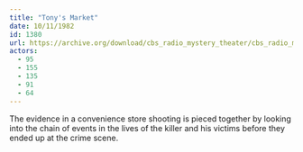 ```yaml
---
title: "Tony's Market"
date: 10/11/1982
id: 1380
url: https://archive.org/download/cbs_radio_mystery_theater/cbs_radio_mystery_theater-1351-1399.zip/cbs_radio_mystery_theater-1351-1399%2Fcbsrmt_1380_tonys_market.mp3
actors:
  - 95
  - 155
  - 135
  - 91
  - 64
---
```

The evidence in a convenience store shooting is pieced together by looking into the chain of events in the lives of the killer and his victims before they ended up at the crime scene.